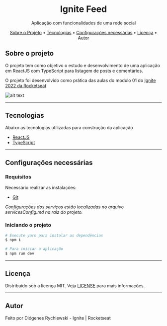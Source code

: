 <h1 align="center"> 

</h1>

<h1 align="center">
    Ignite Feed
</h1>
<p align="center">Aplicação com funcionalidades de uma rede social</p>


<p align="center">
 <a href="#sobre-o-projeto">Sobre o Projeto</a> •
 <a href="#tecnologias">Tecnologias</a> •
 <a href="#configurações-necessárias">Configurações necessárias</a> •
 <a href="#licença">Licença</a> •
 <a href="#autor">Autor</a>
</p>

## Sobre o projeto

O projeto tem como objetivo o estudo e desenvolvimento de uma aplicação em ReactJS com TypeScript para listagem de posts e comentários.

O projeto foi desenvolvido como prática das aulas do modulo 01 do [Ignite 2022 da Rocketseat](https://rocketseat.com.br/)

![alt text](https://user-images.githubusercontent.com/71355621/174873549-3a7c517c-c0ec-423c-b01f-a9b0a62721b2.png)

---

## Tecnologias

Abaixo as tecnologias utilizadas para construção da aplicação

- [ReactJS](https://reactjs.org/)
- [TypeScript](https://www.typescriptlang.org/)

---

## Configurações necessárias

### **Requisitos**

Necessário realizar as instalações:

- [Git](https://git-scm.com/)

*Configurações dos serviços estão localizadas no arquivo servicesConfig.md na raiz do projeto.*

### **Iniciando o projeto**

```bash
# Execute yarn para instalar as dependências
$ npm i

# Para iniciar a aplicação
$ npm run dev

```

---

## Licença

Distribuído sob a licença MIT. Veja [LICENSE](LICENSE) para mais informações.

---

## Autor

Feito por Diógenes Rychlewski - Ignite | Rocketseat
 
